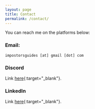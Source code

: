 ```yaml
---
layout: page
title: Contact
permalink: /contact/
---
```




You can reach me on the platforms below:

### Email:
`impostorsguides [at] gmail [dot] com`
### Discord
Link [here](https://discord.gg/n7Sgv6UD){:target="_blank"}.
### LinkedIn
Link [here](https://www.linkedin.com/in/heyrichie/){:target="_blank"}.
